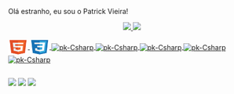 Olá estranho, eu sou o Patrick Vieira!

<div align="center">
  <a href="https://github.com/PatrickVieiraaa">
  <img height="180em" src="https://github-readme-stats.vercel.app/api?username=PatrickVieiraaa&show_icons=true&theme=dark&include_all_commits=true&count_private=true"/>
  <img height="180em" src="https://github-readme-stats.vercel.app/api/top-langs/?username=PatrickVieiraaa&layout=compact&langs_count=7&theme=dark"/>
</div>

<div style="display: inline_block"><br>
  <img align="center" alt="pk-HTML" height="30" width="40" src="https://raw.githubusercontent.com/devicons/devicon/master/icons/html5/html5-original.svg">
  <img align="center" alt="pk-CSS" height="30" width="40" src="https://raw.githubusercontent.com/devicons/devicon/master/icons/css3/css3-original.svg">
  <img align="center" alt="pk-Csharp" height="30" width="40" src="https://cdn.jsdelivr.net/gh/devicons/devicon/icons/bootstrap/bootstrap-original.svg">
  <img align="center" alt="pk-Csharp" height="30" width="40" src="https://cdn.jsdelivr.net/gh/devicons/devicon/icons/github/github-original.svg">
   <img align="center" alt="pk-Csharp" height="30" width="40" src="https://cdn.jsdelivr.net/gh/devicons/devicon/icons/git/git-original.svg">
    <img align="center" alt="pk-Csharp" height="30" width="40" src="https://cdn.jsdelivr.net/gh/devicons/devicon/icons/amazonwebservices/amazonwebservices-original.svg">
     <img align="center" alt="pk-Csharp" height="30" width="40" src="https://cdn.jsdelivr.net/gh/devicons/devicon/icons/sass/sass-original.svg">

</div>

##
<div> 
  
  <a href="https://instagram.com/eu.patrickvieira" target="_blank"><img src="https://img.shields.io/badge/-Instagram-%23E4405F?style=for-the-badge&logo=instagram&logoColor=white" target="_blank"></a> 
  <a href = "patrickvieira.dev@gmail.com"><img src="https://img.shields.io/badge/-Gmail-%23333?style=for-the-badge&logo=gmail&logoColor=white" target="_blank"></a>
  <a href="https://www.https://www.linkedin.com/in/patrick-vieira-76b100246/" target="_blank"><img src="https://img.shields.io/badge/-LinkedIn-%230077B5?style=for-the-badge&logo=linkedin&logoColor=white" target="_blank"></a> 
 
 
 
</div>
